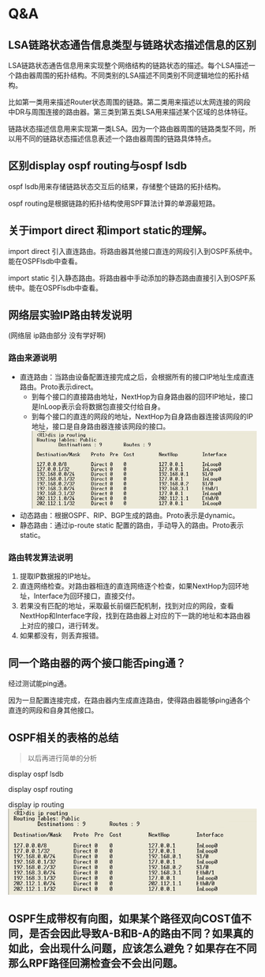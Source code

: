 # Q&A

## LSA链路状态通告信息类型与链路状态描述信息的区别

LSA链路状态通告信息用来实现整个网络结构的链路状态的描述。每个LSA描述一个路由器周围的拓扑结构。不同类别的LSA描述不同类别不同逻辑地位的拓扑结构。

比如第一类用来描述Router状态周围的链路。第二类用来描述以太网连接的网段中DR与周围连接的路由器。第三类到第五类LSA用来描述某个区域的总体特征。

链路状态描述信息用来实现第一类LSA。因为一个路由器周围的链路类型不同，所以用不同的链路状态描述信息表述一个路由器周围的链路具体特点。

## 区别display ospf routing与ospf lsdb

ospf lsdb用来存储链路状态交互后的结果，存储整个链路的拓扑结构。

ospf routing是根据链路的拓扑结构使用SPF算法计算的单源最短路。

## 关于import direct 和import static的理解。

import direct 引入直连路由。将路由器其他接口直连的网段引入到OSPF系统中。能在OSPFlsdb中查看。

import static 引入静态路由。将路由器中手动添加的静态路由直接引入到OSPF系统中。能在OSPFlsdb中查看。


## 网络层实验IP路由转发说明
(网络层 ip路由部分 没有学好啊)


### 路由来源说明

* 直连路由：当路由设备配置连接完成之后，会根据所有的接口IP地址生成直连路由。Proto表示direct。
  * 到每个接口的直接路由地址，NextHop为自身路由器的回环IP地址，接口是InLoop表示会将数据包直接交付给自身。
  * 到每个接口的直连的网段的地址，NextHop为自身路由器连接该网段的IP地址，接口是自身路由器连接该网段的接口。
  ![](image/ip&#32;routing&#32;table.png)
* 动态路由：根据OSPF、RIP、BGP生成的路由。Proto表示是dynamic。
* 静态路由：通过ip-route static 配置的路由，手动导入的路由。Proto表示static。

### 路由转发算法说明

1. 提取IP数据报的IP地址。
2. 直连网络检查。对路由器相连的直连网络逐个检查，如果NextHop为回环地址，Interface为回环接口，直接交付。
3. 若果没有匹配的地址，采取最长前缀匹配机制，找到对应的网段，查看NextHop和Interface字段，找到在路由器上对应的下一跳的地址和本路由器上对应的接口，进行转发。
4. 如果都没有，则丢弃报错。


## 同一个路由器的两个接口能否ping通？


经过测试能ping通。

因为一旦配置连接完成，在路由器内生成直连路由，使得路由器能够ping通各个直连的网段和自身其他接口。

## OSPF相关的表格的总结

> 以后再进行简单的分析

display ospf lsdb

display ospf routing

display ip routing
![](image/ip&#32;routing&#32;table.png)


## OSPF生成带权有向图，如果某个路径双向COST值不同，是否会因此导致A-B和B-A的路由不同？如果真的如此，会出现什么问题，应该怎么避免？如果存在不同那么RPF路径回溯检查会不会出问题。


